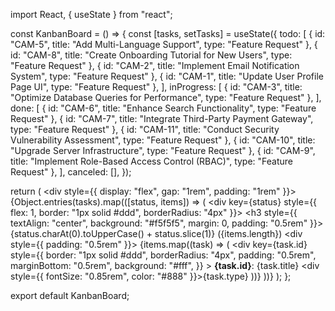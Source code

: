 import React, { useState } from "react";

const KanbanBoard = () => {
  const [tasks, setTasks] = useState({
    todo: [
      { id: "CAM-5", title: "Add Multi-Language Support", type: "Feature Request" },
      { id: "CAM-8", title: "Create Onboarding Tutorial for New Users", type: "Feature Request" },
      { id: "CAM-2", title: "Implement Email Notification System", type: "Feature Request" },
      { id: "CAM-1", title: "Update User Profile Page UI", type: "Feature Request" },
    ],
    inProgress: [
      { id: "CAM-3", title: "Optimize Database Queries for Performance", type: "Feature Request" },
    ],
    done: [
      { id: "CAM-6", title: "Enhance Search Functionality", type: "Feature Request" },
      { id: "CAM-7", title: "Integrate Third-Party Payment Gateway", type: "Feature Request" },
      { id: "CAM-11", title: "Conduct Security Vulnerability Assessment", type: "Feature Request" },
      { id: "CAM-10", title: "Upgrade Server Infrastructure", type: "Feature Request" },
      { id: "CAM-9", title: "Implement Role-Based Access Control (RBAC)", type: "Feature Request" },
    ],
    canceled: [],
  });

  return (
    <div style={{ display: "flex", gap: "1rem", padding: "1rem" }}>
      {Object.entries(tasks).map(([status, items]) => (
        <div key={status} style={{ flex: 1, border: "1px solid #ddd", borderRadius: "4px" }}>
          <h3 style={{ textAlign: "center", background: "#f5f5f5", margin: 0, padding: "0.5rem" }}>
            {status.charAt(0).toUpperCase() + status.slice(1)} ({items.length})
          </h3>
          <div style={{ padding: "0.5rem" }}>
            {items.map((task) => (
              <div
                key={task.id}
                style={{
                  border: "1px solid #ddd",
                  borderRadius: "4px",
                  padding: "0.5rem",
                  marginBottom: "0.5rem",
                  background: "#fff",
                }}
              >
                <strong>{task.id}</strong>: {task.title}
                <div style={{ fontSize: "0.85rem", color: "#888" }}>{task.type}</div>
              </div>
            ))}
          </div>
        </div>
      ))}
    </div>
  );
};

export default KanbanBoard;
